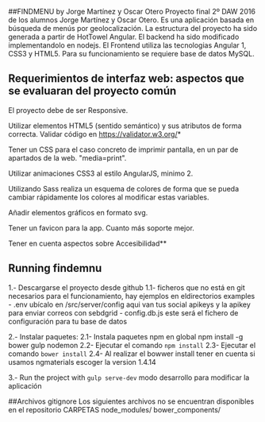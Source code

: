 ##FINDMENU by Jorge Martínez y Oscar Otero
Proyecto final 2º DAW 2016 de los alumnos Jorge Martínez y Oscar Otero. Es una aplicación basada en búsqueda de menús por geolocalización. La estructura del proyecto ha sido generada a partir de HotTowel Angular. El backend ha sido modificado implementandolo en nodejs.
El Frontend utiliza las tecnologias Angular 1, CSS3 y HTML5. Para su funcionamiento se requiere base de datos MySQL.

## Requerimientos de interfaz web: aspectos que se evaluaran del proyecto común
El proyecto debe de ser Responsive.

Utilizar elementos HTML5 (sentido semántico) y sus atributos de forma correcta. Validar código en https://validator.w3.org/*

Tener un CSS para el caso concreto de imprimir pantalla, en un par de apartados de la web. "media=print".

Utilizar animaciones CSS3 al estilo AngularJS, minimo 2.

Utilizando Sass realiza un esquema de colores de forma que se pueda cambiar rápidamente los colores al modificar estas variables.

Añadir elementos gráficos en formato svg.

Tener un favicon para la app. Cuanto más soporte mejor.

Tener en cuenta aspectos sobre Accesibilidad**

## Running findemnu

1.- Descargarse el proyecto desde github
  1.1- ficheros que no está en git necesarios para el funcionamiento, hay ejemplos en eldirectorios examples
      - .env ubícalo en /src/server/config aqui van tus social apikeys y la apikey para enviar correos con sebdgrid
      - config.db.js este será el fichero de configuración para tu base de datos

2.- Instalar paquetes:
  2.1- Instala paquetes npm en global 
      npm install -g bower gulp nodemon
  2.2- Ejecutar el comando `npm install`
  2.3- Ejecutar el comando `bower install`
  2.4- Al realizar el bowwer install tener en cuenta si usamos ngmaterials escoger la version 1.4.14

3.- Run the project with `gulp serve-dev` modo desarrollo para modificar la aplicación

##Archivos gitignore
Los siguientes archivos no se encuentran disponibles en el repositorio
CARPETAS
node_modules/
bower_components/



